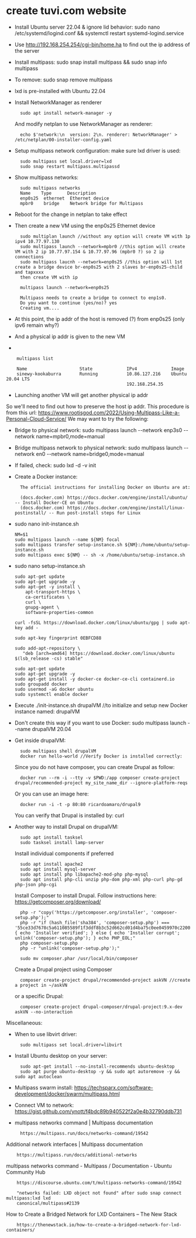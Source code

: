 # create tuvi.com website 
- Install Ubuntu server 22.04 & ignore lid behavior:  sudo nano /etc/systemd/logind.conf && systemctl restart systemd-logind.service
- Use http://192.168.254.254/cgi-bin/home.ha to find out the ip address of the server
- Install multipass:  sudo snap install multipass && sudo snap info multipass
-   To remove:  sudo snap remove multipass

- lxd is pre-installed with Ubuntu 22.04
- Install NetworkManager as renderer
        
        sudo apt install network-manager -y

  And modify netplan to use NetworkManager as renderer:
  
        echo $'network:\n  version: 2\n. renderer: NetworkManager' > /etc/netplan/00-installer-config.yaml
        
- Setup multipass network configuration:  make sure lxd driver is used: 
        
        sudo multipass set local.driver=lxd        
        sudo snap restart multipass.multipassd
        
- Show multipass networks:  
        
        sudo multipass networks
        Name    Type      Description
        enp0s25  ethernet  Ethernet device
        mpbr0    bridge    Network bridge for Multipass
  
- Reboot for the change in netplan to take effect

- Then create a new VM using the enp0s25 Ethernet device
        
        sudo multiplan launch //without any option will create VM with 1p ipv4 10.77.97.130
        sudo multipass launch --network=mpbr0 //this option will create VM with 2 ip 10.77.97.154 & 10.77.97.96 (mpbr0 ?) so 2 ip connections
        sudo multipass laucnh --network=enp0s25 //this option will 1st create a bridge device br-enp0s25 with 2 slaves br-enp0s25-child and tapxxxx
        then create VM with ip 
        
        multipass launch --network=enp0s25

        Multipass needs to create a bridge to connect to enp1s0.
        Do you want to continue (yes/no)? yes
        Creating vm....

- At this point, the ip addr of the host is removed (?) from enp0s25 (only ipv6 remain why?)
- And a physical ip addr is given to the new VM
- 
        
        multipass list

        Name                    State             IPv4             Image
        sinewy-kookaburra       Running           10.86.127.216    Ubuntu 20.04 LTS
                                                  192.168.254.35
- Launching another VM will get another physical ip addr

So we'll need to find out how to preserve the host ip addr.
This procedure is from this url:  https://www.rootisgod.com/2022/Using-Multipass-Like-a-Personal-Cloud-Service/
We may want to try the following:

- Bridge to physical network:  sudo multipass launch --network enp3s0 --network name=mpbr0,mode=manual
- Bridge multipass network to physical network:  sudo multipass launch --network en0 --network name=bridge0,mode=manual
- If failed, check:  sudo lxd -d -v init
- Create a Docker instance:

        The official instructions for installing Docker on Ubuntu are at:

        (docs.docker.com) https://docs.docker.com/engine/install/ubuntu/ -- Install Docker-CE on Ubuntu
        (docs.docker.com) https://docs.docker.com/engine/install/linux-postinstall/ -- Run post-install steps for Linux

-   sudo nano init-instance.sh
        
        NM=$1
        sudo multipass launch --name ${NM} focal
        sudo multipass transfer setup-instance.sh ${NM}:/home/ubuntu/setup-instance.sh
        sudo multipass exec ${NM} -- sh -x /home/ubuntu/setup-instance.sh

-   sudo nano setup-instance.sh
        
        sudo apt-get update
        sudo apt-get upgrade -y
        sudo apt-get -y install \
            apt-transport-https \
            ca-certificates \
            curl \
            gnupg-agent \
            software-properties-common

        curl -fsSL https://download.docker.com/linux/ubuntu/gpg | sudo apt-key add -

        sudo apt-key fingerprint 0EBFCD88

        sudo add-apt-repository \
           "deb [arch=amd64] https://download.docker.com/linux/ubuntu $(lsb_release -cs) stable"

        sudo apt-get update
        sudo apt-get upgrade -y
        sudo apt-get install -y docker-ce docker-ce-cli containerd.io
        sudo groupadd docker
        sudo usermod -aG docker ubuntu
        sudo systemctl enable docker
        
- Execute ./init-instance.sh drupalVM //to initialize and setup new Docker instance named: drupalVM
- Don't create this way if you want to use Docker:  sudo multipass launch --name drupalVM 20.04
- Get inside drupalVM:  
        
        sudo multipass shell drupalVM
        docker run hello-world //Verify Docker is installed correctly:  
  
  Since you do not have composer, you can create Drupal as follow:
  
        docker run --rm -i --tty -v $PWD:/app composer create-project drupal/recommended-project my_site_name_dir --ignore-platform-reqs

  Or you can use an image here:
  
        docker run -i -t -p 80:80 ricardoamaro/drupal9
  
  You can verify that Drupal is installed by: curl 

- Another way to install Drupal on drupalVM:  
        
        sudo apt install tasksel
        sudo tasksel install lamp-server
        
  Install individual components if preferred

        sudo apt install apache2
        sudo apt install mysql-server
        sudo apt install php libapache2-mod-php php-mysql
        sudo apt install php-cli unzip php-dom php-xml php-curl php-gd php-json php-cgi

  Install Composer to install Drupal.  Follow instructions here: https://getcomposer.org/download/
    
        php -r "copy('https://getcomposer.org/installer', 'composer-setup.php');"
        php -r "if (hash_file('sha384', 'composer-setup.php') === '55ce33d7678c5a611085589f1f3ddf8b3c52d662cd01d4ba75c0ee0459970c2200a51f492d557530c71c15d8dba01eae') { echo 'Installer verified'; } else { echo 'Installer corrupt'; unlink('composer-setup.php'); } echo PHP_EOL;"
        php composer-setup.php
        php -r "unlink('composer-setup.php');"
        
        sudo mv composer.phar /usr/local/bin/composer

  Create a Drupal project using Composer
  
        composer create-project drupal/recommended-project askVN //create a project in ~/askVN
  
  or a specific Drupal:  
        
        composer create-project drupal-composer/drupal-project:9.x-dev askVN --no-interaction

Miscellaneous:
- When to use libvirt driver:
        
        sudo multipass set local.driver=libvirt

- Install Ubuntu desktop on your server:  
        
        sudo apt-get install --no-install-recommends ubuntu-desktop
        sudo apt purge ubuntu-desktop -y && sudo apt autoremove -y && sudo apt autoclean

- Multipass swarm install: https://techsparx.com/software-development/docker/swarm/multipass.html
- Connect VM to network:  https://gist.github.com/ynott/f4bdc89b940522f2a0e4b32790ddb731
- multipass networks command | Multipass documentation

        https://multipass.run/docs/networks-command/19542

Additional network interfaces | Multipass documentation

        https://multipass.run/docs/additional-networks

multipass networks command - Multipass / Documentation - Ubuntu Community Hub

        https://discourse.ubuntu.com/t/multipass-networks-command/19542

        "networks failed: LXD object not found" after sudo snap connect multipass:lxd lxd 
        canonical/multipass#2139

How to Create a Bridged Network for LXD Containers – The New Stack

        https://thenewstack.io/how-to-create-a-bridged-network-for-lxd-containers/
